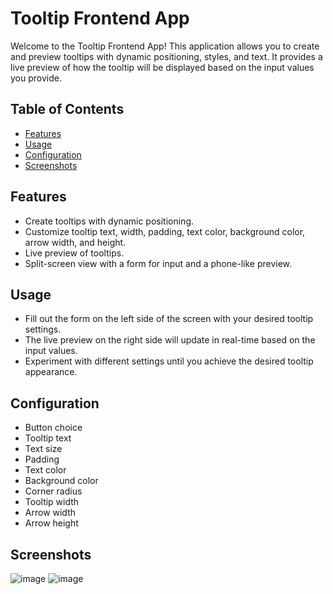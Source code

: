 # Tooltip Frontend App


Welcome to the Tooltip Frontend App! This application allows you to create and preview tooltips with dynamic positioning, styles, and text. It provides a live preview of how the tooltip will be displayed based on the input values you provide.

## Table of Contents

- [Features](#features)
- [Usage](#usage)
- [Configuration](#configuration)
- [Screenshots](#screenshots)


## Features

- Create tooltips with dynamic positioning.
- Customize tooltip text, width, padding, text color, background color, arrow width, and height.
- Live preview of tooltips.
- Split-screen view with a form for input and a phone-like preview.

## Usage

- Fill out the form on the left side of the screen with your desired tooltip settings.
- The live preview on the right side will update in real-time based on the input values.
- Experiment with different settings until you achieve the desired tooltip appearance.

## Configuration
- Button choice
- Tooltip text
- Text size
- Padding
- Text color
- Background color
- Corner radius
- Tooltip width
- Arrow width
- Arrow height

## Screenshots

![image](https://github.com/RishiSanthalia/Tooltip-Webpage/assets/113021530/530b50e5-ab90-446b-bdd5-c8147d266271)
![image](https://github.com/RishiSanthalia/Tooltip-Webpage/assets/113021530/22f948e0-a277-41e0-863a-918dcc67171e)


